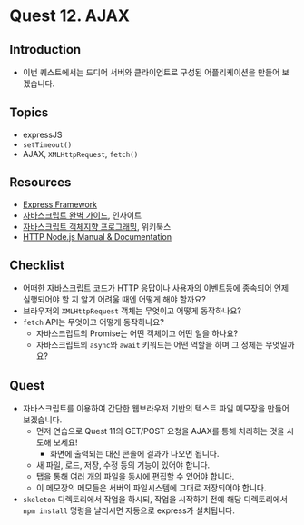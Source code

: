 # Quest 12. AJAX


## Introduction
* 이번 퀘스트에서는 드디어 서버와 클라이언트로 구성된 어플리케이션을 만들어 보겠습니다.

## Topics
* expressJS
* `setTimeout()`
* AJAX, `XMLHttpRequest`, `fetch()`

## Resources
* [Express Framework](http://expressjs.com/)
* [자바스크립트 완벽 가이드](http://www.yes24.com/24/Goods/8275120?Acode=101), 인사이트
* [자바스크립트 객체지향 프로그래밍](http://www.yes24.com/24/Goods/7276246?Acode=101), 위키북스
* [HTTP Node.js Manual & Documentation](https://nodejs.org/api/http.html)

## Checklist
* 어떠한 자바스크립트 코드가 HTTP 응답이나 사용자의 이벤트등에 종속되어 언제 실행되어야 할 지 알기 어려울 때엔 어떻게 해야 할까요?
* 브라우저의 `XMLHttpRequest` 객체는 무엇이고 어떻게 동작하나요?
* `fetch` API는 무엇이고 어떻게 동작하나요?
  * 자바스크립트의 Promise는 어떤 객체이고 어떤 일을 하나요?
  * 자바스크립트의 `async`와 `await` 키워드는 어떤 역할을 하며 그 정체는 무엇일까요?

## Quest
* 자바스크립트를 이용하여 간단한 웹브라우저 기반의 텍스트 파일 메모장을 만들어 보겠습니다.
  * 먼저 연습으로 Quest 11의 GET/POST 요청을 AJAX를 통해 처리하는 것을 시도해 보세요!
    * 화면에 출력되는 대신 콘솔에 결과가 나오면 됩니다.
  * 새 파일, 로드, 저장, 수정 등의 기능이 있어야 합니다.
  * 탭을 통해 여러 개의 파일을 동시에 편집할 수 있어야 합니다.
  * 이 메모장의 메모들은 서버의 파일시스템에 그대로 저장되어야 합니다.
* `skeleton` 디렉토리에서 작업을 하시되, 작업을 시작하기 전에 해당 디렉토리에서 `npm install` 명령을 날리시면 자동으로 express가 설치됩니다.
